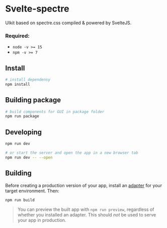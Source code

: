 # Svelte-spectre

UIkit based on spectre.css compiled & powered by SvelteJS.

### Required:

-   `node -v >= 15`
-   `npm -v >= 7`

## Install

```sh
# install dependensy
npm install
```

## Building package

```sh
# build components for GUI in package folder
npm run package
```

## Developing

```bash
npm run dev

# or start the server and open the app in a new browser tab
npm run dev -- --open
```

## Building

Before creating a production version of your app, install an
[adapter](https://kit.svelte.dev/docs#adapters) for your target environment.
Then:

```bash
npm run build
```

> You can preview the built app with `npm run preview`, regardless of whether
> you installed an adapter. This should _not_ be used to serve your app in
> production.
